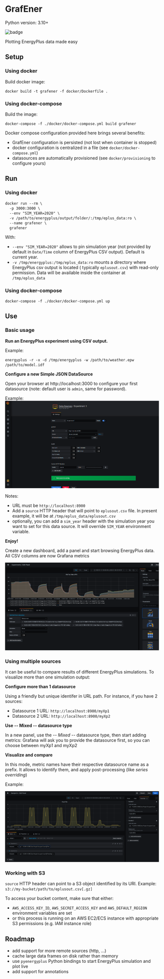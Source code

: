 # GrafEner

Python version: 3.10+

![badge](https://github.com/airboxlab/grafener/actions/workflows/test.yml/badge.svg)

Plotting EnergyPlus data made easy

## Setup

### Using docker

Build docker image:

```shell
docker build -t grafener -f docker/Dockerfile .
```

### Using docker-compose

Build the image:

```shell
docker-compose -f ./docker/docker-compose.yml build grafener
```

Docker compose configuration provided here brings several benefits:

- GrafEner configuration is persisted (not lost when container is stopped)
- docker configuration is centralized in a file (see `docker/docker-compose.yml`)
- datasources are automatically provisioned (see `docker/provisioning` to configure yours)

## Run

### Using docker

```shell
docker run --rm \
  -p 3000:3000 \
  --env "SIM_YEAR=2020" \
  -v /path/to/energyplus/output/folder/:/tmp/eplus_data:ro \
  --name grafener \
  grafener
```

With:

- `--env "SIM_YEAR=2020"` allows to pin simulation year (not provided by default in `Date/Time` column of EnergyPlus CSV
  output). Default is current year.
- `-v /tmp/energyplus:/tmp/eplus_data:ro` mounts a directory where EnergyPlus csv output is located (
  typically `eplusout.csv`) with read-only permission. Data will be available inside the container at `/tmp/eplus_data`

### Using docker-compose

```shell
docker-compose -f ./docker/docker-compose.yml up
```

## Use

### Basic usage

**Run an EnergyPlus experiment using CSV output.**

Example:

```shell
energyplus -r -x -d /tmp/energyplus -w /path/to/weather.epw /path/to/model.idf
```

**Configure a new Simple JSON DataSource**

Open your browser at http://localhost:3000 to configure your first datasource (note: default user is `admin`, same for password).

Example: ![datasource configuration](images/ds_config.png?raw=true "Datasource configuration")

Notes:

- URL must be `http://localhost:8900`
- Add a `source` HTTP header that will point to `eplusout.csv` file. In present example, it will be at
  `/tmp/eplus_data/eplusout.csv`
- optionally, you can add a `sim_year` header with the simulation year you want to set for this data source. It will
  override `SIM_YEAR` environment variable.

**Enjoy!**

Create a new dashboard, add a panel and start browsing EnergyPlus data. All CSV columns are now Grafana metrics

![transform](images/transform.png?raw=true "Transformation")

### Using multiple sources

It can be useful to compare results of different EnergyPlus simulations. To visualize more than one simulation output:

**Configure more than 1 datasource**

Using a friendly but unique identifer in URL path. For instance, if you have 2 sources:

- Datasource 1 URL: `http://localhost:8900/myXp1`
- Datasource 2 URL: `http://localhost:8900/myXp2`

**Use -- Mixed -- datasource type**

In a new panel, use the *-- Mixed --* datasource type, then start adding metrics: Grafana will ask you to provide the
datasource first, so you can choose between myXp1 and myXp2

**Visualize and compare**

In this mode, metric names have their respective datasource name as a prefix. It allows to identify them, and apply
post-processing (like _series overriding_)

Example:

![mixed](images/mixed.png?raw=true "Mixed DS")

### Working with S3

`source` HTTP header can point to a S3 object identified by its URI. Example: `s3://my-bucket/path/to/eplusout.csv[.gz]`

To access your bucket content, make sure that either:

- `AWS_ACCESS_KEY_ID`, `AWS_SECRET_ACCESS_KEY` and `AWS_DEFAULT_REGION` environment variables are set
- or this process is running on an AWS EC2/ECS instance with appropriate S3 permissions (e.g. IAM instance role)

## Roadmap

- add support for more remote sources (http, ...)
- cache large data frames on disk rather than memory
- use `pyenergyplus` Python bindings to start EnergyPlus simulation and plot live
- add support for annotations
